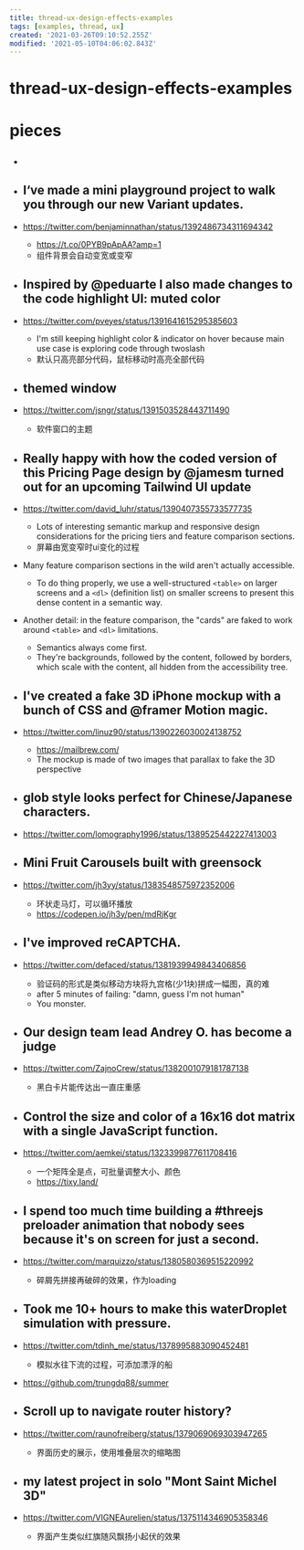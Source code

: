 ```yaml
---
title: thread-ux-design-effects-examples
tags: [examples, thread, ux]
created: '2021-03-26T09:10:52.255Z'
modified: '2021-05-10T04:06:02.843Z'
---
```


# thread-ux-design-effects-examples

# pieces

- ## 

- ## I‘ve made a mini playground project to walk you through our new Variant updates. 
- https://twitter.com/benjaminnathan/status/1392486734311694342
  - https://t.co/0PYB9pApAA?amp=1
  - 组件背景会自动变宽或变窄

- ## Inspired by @peduarte I also made changes to the code highlight UI: muted color 
- https://twitter.com/pveyes/status/1391641615295385603
  - I'm still keeping highlight color & indicator on hover because main use case is exploring code through twoslash
  - 默认只高亮部分代码，鼠标移动时高亮全部代码

- ## themed window
- https://twitter.com/jsngr/status/1391503528443711490
  - 软件窗口的主题

- ## Really happy with how the coded version of this Pricing Page design by @jamesm turned out for an upcoming Tailwind UI update
- https://twitter.com/david_luhr/status/1390407355733577735
  - Lots of interesting semantic markup and responsive design considerations for the pricing tiers and feature comparison sections.
  - 屏幕由宽变窄时ui变化的过程
- Many feature comparison sections in the wild aren't actually accessible. 
  - To do thing properly, we use a well-structured `<table>` on larger screens and a `<dl>` (definition list) on smaller screens to present this dense content in a semantic way.
- Another detail: in the feature comparison, the "cards" are faked to work around `<table>` and `<dl>` limitations. 
  - Semantics always come first. 
  - They're backgrounds, followed by the content, followed by borders, which scale with the content, all hidden from the accessibility tree.

- ## I've created a fake 3D iPhone mockup with a bunch of CSS and @framer Motion magic.
- https://twitter.com/linuz90/status/1390226030024138752
  - https://mailbrew.com/
  - The mockup is made of two images that parallax to fake the 3D perspective 

- ## glob style looks perfect for Chinese/Japanese characters.
- https://twitter.com/lomography1996/status/1389525442227413003

- ## Mini Fruit Carousels built with greensock
- https://twitter.com/jh3yy/status/1383548575972352006
  - 环状走马灯，可以循环播放
  - https://codepen.io/jh3y/pen/mdRjKgr

- ## I've improved reCAPTCHA.
- https://twitter.com/defaced/status/1381939949843406856
  - 验证码的形式是类似移动方块将九宫格(少1块)拼成一幅图，真的难
  - after 5 minutes of failing: "damn, guess I'm not human"
  - You monster.

- ## Our design team lead Andrey O. has become a judge 
- https://twitter.com/ZajnoCrew/status/1382001079181787138
  - 黑白卡片能传达出一直庄重感

- ## Control the size and color of a 16x16 dot matrix with a single JavaScript function. 
- https://twitter.com/aemkei/status/1323399877611708416
  - 一个矩阵全是点，可批量调整大小、颜色
  - https://tixy.land/

- ## I spend too much time building a #threejs preloader animation that nobody sees because it's on screen for just a second.
- https://twitter.com/marquizzo/status/1380580369515220992
  - 碎屑先拼接再破碎的效果，作为loading

- ## Took me 10+ hours to make this waterDroplet simulation with pressure.
- https://twitter.com/tdinh_me/status/1378995883090452481
  - 模拟水往下流的过程，可添加漂浮的船
- https://github.com/trungdq88/summer

- ## Scroll up to navigate router history?
- https://twitter.com/raunofreiberg/status/1379069069303947265
  - 界面历史的展示，使用堆叠层次的缩略图

- ## my latest project in solo "Mont Saint Michel 3D"
- https://twitter.com/VIGNEAurelien/status/1375114346905358346
  - 界面产生类似红旗随风飘扬小起伏的效果
